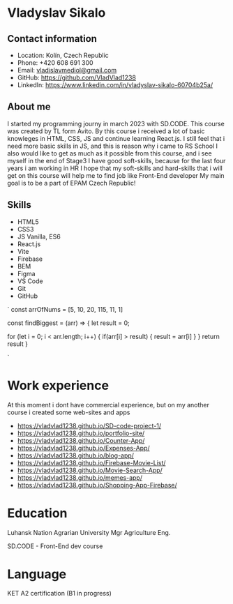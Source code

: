 # Vladyslav Sikalo

## Contact information
* Location: Kolín, Czech Republic
* Phone: +420 608 691 300
* Email: vladislavmediol@gmail.com
* GitHub: https://github.com/VladVlad1238
* LinkedIn: https://www.linkedin.com/in/vladyslav-sikalo-60704b25a/

## About me
 I started my programming journy in march 2023 with SD.CODE. This course was created by TL form Avito. By this course i received a lot of basic knowleges in HTML, CSS, JS and continue learning React.js.
 I still feel that i need more basic skills in JS, and this is reason why i came to RS School 
 I also would like to get as much as it possible from this course, and i see myself in the end of Stage3 
 I have good soft-skills, because for the last four years i am working in HR 
 I hope that my soft-skills and hard-skills that i will get on this course will help me to find job like Front-End developer
 My main goal is to be a part of EPAM Czech Republic!  

 ## Skills
 * HTML5
 * CSS3
 * JS Vanilla, ES6
 * React.js
 * Vite
 * Firebase
 * BEM
 * Figma
 * VS Code
 * Git
 * GitHub
 
`
const arrOfNums = [5, 10, 20, 115, 11, 1]

const findBiggest = (arr) => {
  let result = 0;

  for (let i = 0; i < arr.length; i++) {
    if(arr[i] > result) {
      result = arr[i]
    }
  }
  return result
}

`

# Work experience
At this moment i dont have commercial experience, but on my another course i created some web-sites and apps

* https://vladvlad1238.github.io/SD-code-project-1/
* https://vladvlad1238.github.io/portfolio-site/
* https://vladvlad1238.github.io/Counter-App/
* https://vladvlad1238.github.io/Expenses-App/
* https://vladvlad1238.github.io/blog-app/
* https://vladvlad1238.github.io/Firebase-Movie-List/
* https://vladvlad1238.github.io/Movie-Search-App/
* https://vladvlad1238.github.io/memes-app/
* https://vladvlad1238.github.io/Shopping-App-Firebase/

# Education 
Luhansk Nation Agrarian University 
Mgr Agriculture Eng.

SD.CODE - Front-End dev course 

# Language
KET A2 certification (B1 in progress)
